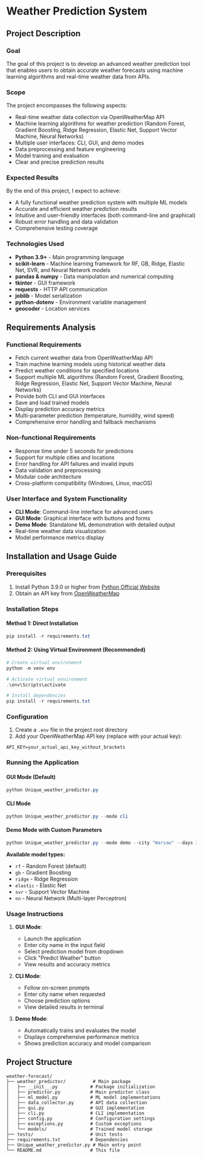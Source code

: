﻿# Weather Prediction System

## Project Description

### Goal
The goal of this project is to develop an advanced weather prediction tool that enables users to obtain accurate weather forecasts using machine learning algorithms and real-time weather data from APIs.

### Scope
The project encompasses the following aspects:
- Real-time weather data collection via OpenWeatherMap API
- Machine learning algorithms for weather prediction (Random Forest, Gradient Boosting, Ridge Regression, Elastic Net, Support Vector Machine, Neural Networks)
- Multiple user interfaces: CLI, GUI, and demo modes
- Data preprocessing and feature engineering
- Model training and evaluation
- Clear and precise prediction results

### Expected Results
By the end of this project, I expect to achieve:
- A fully functional weather prediction system with multiple ML models
- Accurate and efficient weather prediction results
- Intuitive and user-friendly interfaces (both command-line and graphical)
- Robust error handling and data validation
- Comprehensive testing coverage

### Technologies Used
- **Python 3.9+** - Main programming language
- **scikit-learn** - Machine learning framework for RF, GB, Ridge, Elastic Net, SVR, and Neural Network models
- **pandas & numpy** - Data manipulation and numerical computing
- **tkinter** - GUI framework
- **requests** - HTTP API communication
- **joblib** - Model serialization
- **python-dotenv** - Environment variable management
- **geocoder** - Location services

## Requirements Analysis

### Functional Requirements
- Fetch current weather data from OpenWeatherMap API
- Train machine learning models using historical weather data
- Predict weather conditions for specified locations
- Support multiple ML algorithms (Random Forest, Gradient Boosting, Ridge Regression, Elastic Net, Support Vector Machine, Neural Networks)
- Provide both CLI and GUI interfaces
- Save and load trained models
- Display prediction accuracy metrics
- Multi-parameter prediction (temperature, humidity, wind speed)
- Comprehensive error handling and fallback mechanisms

### Non-functional Requirements
- Response time under 5 seconds for predictions
- Support for multiple cities and locations
- Error handling for API failures and invalid inputs
- Data validation and preprocessing
- Modular code architecture
- Cross-platform compatibility (Windows, Linux, macOS)

### User Interface and System Functionality
- **CLI Mode**: Command-line interface for advanced users
- **GUI Mode**: Graphical interface with buttons and forms
- **Demo Mode**: Standalone ML demonstration with detailed output
- Real-time weather data visualization
- Model performance metrics display

## Installation and Usage Guide

### Prerequisites
1. Install Python 3.9.0 or higher from [Python Official Website](https://www.python.org/downloads/)
2. Obtain an API key from [OpenWeatherMap](https://openweathermap.org/api)

### Installation Steps

#### Method 1: Direct Installation
```powershell
pip install -r requirements.txt
```

#### Method 2: Using Virtual Environment (Recommended)
```powershell
# Create virtual environment
python -m venv env

# Activate virtual environment
.\env\Scripts\activate

# Install dependencies
pip install -r requirements.txt
```

### Configuration
1. Create a `.env` file in the project root directory
2. Add your OpenWeatherMap API key (replace with your actual key):
```
API_KEY=your_actual_api_key_without_brackets
```

### Running the Application

#### GUI Mode (Default)
```powershell
python Unique_weather_predictor.py
```

#### CLI Mode
```powershell
python Unique_weather_predictor.py --mode cli
```

#### Demo Mode with Custom Parameters
```powershell
python Unique_weather_predictor.py --mode demo --city "Warsaw" --days 30 --model rf
```

**Available model types:**
- `rf` - Random Forest (default)
- `gb` - Gradient Boosting
- `ridge` - Ridge Regression
- `elastic` - Elastic Net
- `svr` - Support Vector Machine
- `nn` - Neural Network (Multi-layer Perceptron)

### Usage Instructions
1. **GUI Mode**: 
   - Launch the application
   - Enter city name in the input field
   - Select prediction model from dropdown
   - Click "Predict Weather" button
   - View results and accuracy metrics

2. **CLI Mode**:
   - Follow on-screen prompts
   - Enter city name when requested
   - Choose prediction options
   - View detailed results in terminal

3. **Demo Mode**:
   - Automatically trains and evaluates the model
   - Displays comprehensive performance metrics
   - Shows prediction accuracy and model comparison

## Project Structure

```
weather-forecast/
├── weather_predictor/          # Main package
│   ├── __init__.py            # Package initialization
│   ├── predictor.py           # Main predictor class
│   ├── ml_model.py            # ML model implementations
│   ├── data_collector.py      # API data collection
│   ├── gui.py                 # GUI implementation
│   ├── cli.py                 # CLI implementation
│   ├── config.py              # Configuration settings
│   ├── exceptions.py          # Custom exceptions
│   └── models/                # Trained model storage
├── tests/                     # Unit tests
├── requirements.txt           # Dependencies
├── Unique_weather_predictor.py # Main entry point
└── README.md                  # This file
```
